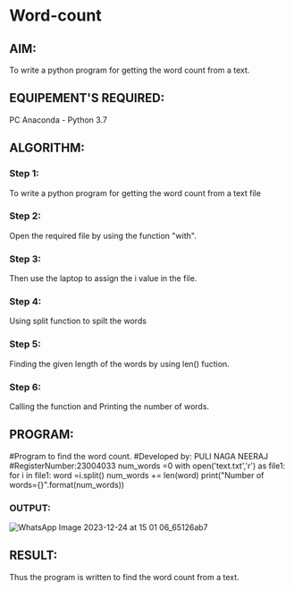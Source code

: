 # Word-count
## AIM:
To write a python program for getting the word count from a text.
## EQUIPEMENT'S REQUIRED: 
PC
Anaconda - Python 3.7
## ALGORITHM: 
### Step 1:

 To write a python program for getting the word count from a text file

### Step 2: 

 Open the required file by using the function "with".
 
### Step 3: 

Then use the laptop to assign the i value in the file.

### Step 4:  

Using split function to spilt the words

### Step 5: 

Finding the given length of the words by using len() fuction.

### Step 6: 

Calling the function and Printing the number of words.

## PROGRAM:
#Program to find the word count.
#Developed by: PULI NAGA NEERAJ
#RegisterNumber:23004033
num_words =0
with open('text.txt','r') as file1:
 for i in file1:
 word =i.split()
 num_words += len(word)
print("Number of words={}".format(num_words))
### OUTPUT:
![WhatsApp Image 2023-12-24 at 15 01 06_65126ab7](https://github.com/PuliNagaNeeraj/Word-count/assets/138849173/f7498576-04ab-4518-ba36-ff93847e5d92)



## RESULT:
Thus the program is written to find the word count from a text.
